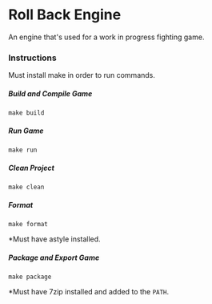 # Roll Back Engine

An engine that's used for a work in progress fighting game.

### Instructions

Must install make in order to run commands.

##### Build and Compile Game

`make build`

##### Run Game

`make run`

##### Clean Project

`make clean`

##### Format

`make format`

*Must have astyle installed.

##### Package and Export Game

`make package`

*Must have 7zip installed and added to the `PATH`.
